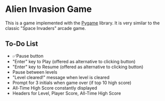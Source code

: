 # Alien Invasion Game
This is a game implemented with the [Pygame](https://www.pygame.org/docs/) library. It is very similar to the classic "Space Invaders" arcade game.

## To-Do List
- :white_check_mark:Pause button
- "Enter" key to Play (offered as alternative to clicking button)
- "Enter" key to Resume (offered as alternative to clicking button)
- Pause between levels
- "Level cleared!" message when level is cleared
- Prompt for 3 initials when game over (if top 10 high score)
- All-Time High Score constantly displayed
- Headers for Level, Player Score, All-Time High Score